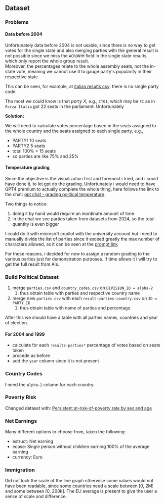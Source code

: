 ## Dataset

### Problems

#### Data before 2004

Unfortunately data before 2004 is not usable, since there is no way to get votes for the single state and also merging parties with the general result is not possible since we miss the `ACRONYM` field in the single state results, which only report the whole group result.\
Moreover, the percentages relate to the whole assembly seats, not the in-state vote, meaning we cannot use it to gauge party's popularity in their respective state.


This can be seen, for example, at [italian results csv](https://github.com/mhetacc/data15003/blob/main/project/data/eu_parliament/2004/results-parties-it.csv): there is no single party code.

The most we could know is that *party X*, e.g., `IT01`, which may be `FI` as in `Forza Italia` got 22 seats in the parliament. Unfortunately

**Solution:**

We will need to calculate votes percentage based in the seats assigned to the whole country and the seats assigned to each single party, e.g.,
- PARTY1 10 seats
- PARTY2 5  seats
- total 100% = 15 seats 
- so parties are like 75% and 25%
 
#### Temperature grading

Since the objective is the visualization first and foremost i tried, and i could have done it, to let gpt do the grading. Unfortunately i would need to have GPT4 premium to actually complete the whole thing, here follows the link to the chat: [gpt chat - grading political temperature](https://chatgpt.com/share/67fd142c-cdc4-800b-99f6-71a2ebfa03fe). 

Two things to notice:
1. doing it by hand would require an inordinate amount of time
2. in the chat we see parties taken from datasets from 2024, so the total quantity is even bigger

I could do it with microsoft copilot with the university account but i need to manually divide the list of parties since it exceed greatly the max number of characters allowed, as it can be seen at the [prompt link](https://www.microsoft365.com/chat/entity1-d870f6cd-4aa5-4d42-9626-ab690c041429/eyJpZCI6IlZYTmxjbFl4ZkdoMGRIQnpPaTh2YzNWaWMzUnlZWFJsTFdsdWRDNXZabVpwWTJVdVkyOXRMM3hQU1VRNk0yRmpaamsyT1RrdE5EQTFOQzAwWkRCbUxUZzNOVFV0T0dOa01EUXhOVFkwTUdNeWZHUTFOelEwT1daa0xUTTBOVEl0TkRVeE1DMWhNREk1TFdJME16QTBZVEU0TVRneE5ud3lNREkxTFRBMExURTBWREUwT2pFeE9qVXlMakUzTWpReE5qZGEiLCJzY2VuYXJpbyI6InNoYXJlTGluayIsInByb3BlcnRpZXMiOnsicHJvbXB0U291cmNlIjoidXNlciIsImNsaWNrVGltZXN0YW1wIjoiMjAyNS0wNC0xNFQxNDoxMTo1Mi4zMjZaIn0sImNoYXRUeXBlIjoid2ViIiwidmVyc2lvbiI6MS4xfQ)

For these reasons, i decided for now to assign a random grading to the various parties just for demonstration purposes. If time allows it i will try to get the full result from AIs.

### Build Political Dataset

1. merge `parties.csv` and `country_codes.csv` on `DIVISION_ID = alpha-2`
   1. thus obtain table with parties and respective country name
2. merge new `parties.csv` with each `result-parties-country.csv` on `ID = PARTY_ID`
   1. thus obtain table with name of parties and percentage 

After this we should have a table with all parties names, countries and year of election.

#### For 2004 and 1999

- calculate for each `results-parties*` percentage of votes based on seats taken
- procede as before
- add the `year` column since it is not present

### Country Codes

I need the `alpha-2` column for each country.

### Poverty Risk

Changed dataset with: [Persistent at-risk-of-poverty rate by sex and age](https://ec.europa.eu/eurostat/databrowser/view/ilc_li21/default/bar?lang=en&category=livcon.ilc.ilc_ip.ilc_li)

### Net Earnings

Many different options to choose from, taken the following:
- estruct: Net earning
- ecase: Single person without children earning 100% of the average earning
- currency: Euro

### Immigration

Did not lock the scale of the line graph otherwise some values would not have been readable, since some countries need a scale between [0, 2M] and some between [0, 200k]. The EU average is present to give the user a sense of scale and difference.  

